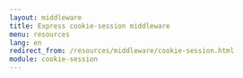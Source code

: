 ```yaml
---
layout: middleware
title: Express cookie-session middleware
menu: resources
lang: en
redirect_from: /resources/middleware/cookie-session.html
module: cookie-session
---
```


